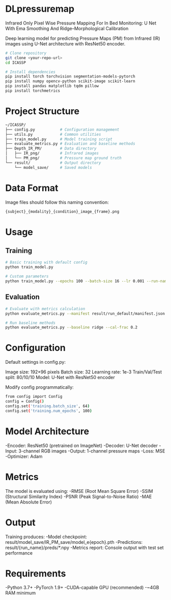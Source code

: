 # DLpressuremap
 Infrared Only Pixel Wise Pressure Mapping For In Bed Monitoring: U Net With Ema Smoothing And Ridge–Morphological Calibration
 
Deep learning model for predicting Pressure Maps (PM) from Infrared (IR) images using U-Net architecture with ResNet50 encoder.

```bash
# Clone repository
git clone <your-repo-url>
cd ICASSP

# Install dependencies
pip install torch torchvision segmentation-models-pytorch
pip install numpy opencv-python scikit-image scikit-learn
pip install pandas matplotlib tqdm pillow
pip install torchmetrics
```
# Project Structure
```bash
~/ICASSP/
├── config.py           # Configuration management
├── utils.py            # Common utilities
├── train_model.py      # Model training script
├── evaluate_metrics.py # Evaluation and baseline methods
├── Depth_IR_PM/        # Data directory
│   ├── IR_png/         # Infrared images
│   └── PM_png/         # Pressure map ground truth
└── result/             # Output directory
    └── model_save/     # Saved models
```
# Data Format
Image files should follow this naming convention:
```bash
{subject}_{modality}_{condition}_image_{frame}.png
```
# Usage
## Training
```bash
# Basic training with default config
python train_model.py

# Custom parameters
python train_model.py --epochs 100 --batch-size 16 --lr 0.001 --run-name experiment1
```
## Evaluation
```bash
# Evaluate with metrics calculation
python evaluate_metrics.py --manifest result/run_default/manifest.json

# Run baseline methods
python evaluate_metrics.py --baseline ridge --cal-frac 0.2
```
# Configuration
Default settings in config.py:

Image size: 192×96 pixels
Batch size: 32
Learning rate: 1e-3
Train/Val/Test split: 80/10/10
Model: U-Net with ResNet50 encoder

Modify config programmatically:
```bash
from config import Config
config = Config()
config.set('training.batch_size', 64)
config.set('training.num_epochs', 100)
```
# Model Architecture
-Encoder: ResNet50 (pretrained on ImageNet)
-Decoder: U-Net decoder
-Input: 3-channel RGB images
-Output: 1-channel pressure maps
-Loss: MSE
-Optimizer: Adam
# Metrics
The model is evaluated using:
-RMSE (Root Mean Square Error)
-SSIM (Structural Similarity Index)
-PSNR (Peak Signal-to-Noise Ratio)
-MAE (Mean Absolute Error)
# Output
Training produces:
-Model checkpoint: result/model_save/IR_PM_save/model_e{epoch}.pth
-Predictions: result/{run_name}/preds/*.npy
-Metrics report: Console output with test set performance
# Requirements
-Python 3.7+
-PyTorch 1.9+
-CUDA-capable GPU (recommended)
-~4GB RAM minimum
